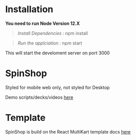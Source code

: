 # Installation

**You need to run Node Version 12.X**

> *Install Dependencies :* npm install

> *Run the applciation :* npm start

This will start the develoment server on port 3000

# SpinShop

Styled for mobile web only, not styled for Desktop

Demo scripts/decks/videos [here](https://sites.google.com/boxever.com/saleshub/demos/spinshop) 


# Template

SpinShop is build on the React MultiKart template 
docs [here](http://docs.pixelstrap.com/react/multikart/)